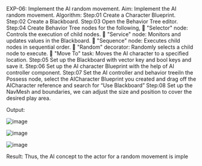 EXP-06: Implement the AI random movement.
Aim:
Implement the AI random movement.
Algorithm:
Step:01 Create a Character Blueprint.
Step:02 Create a Blackboard.
Step:03 Open the Behavior Tree editor.
Step:04 Create Behavior Tree nodes for the following,
 "Selector" node: Controls the execution of child nodes.
 "Service" node: Monitors and updates values in the Blackboard.
 "Sequence" node: Executes child nodes in sequential order.
 "Random" decorator: Randomly selects a child node to execute.
 "Move To" task: Moves the AI character to a specified location.
Step:05 Set up the Blackboard with vector key and bool keys and save it.
Step:06 Set up the AI character Blueprint with the help of AI controller component.
Step:07 Set the AI controller and behavior treeiIn the Possess node, select the AICharacter
Blueprint you created and drag off the AICharacter reference and search for “Use Blackboard”
Step:08 Set up the NavMesh and boundaries, we can adjust the size and position to cover the
desired play area.

Output:

![image](https://github.com/user-attachments/assets/0f9f3285-cf17-46bb-899f-f993cc160b9e)

![image](https://github.com/user-attachments/assets/19f3fee1-b568-41ac-8e8b-2d664102dc39)

![image](https://github.com/user-attachments/assets/6e3f19eb-434d-4287-90cd-d2ba9fe477f5)

Result:
Thus, the AI concept to the actor for a random movement is imple
